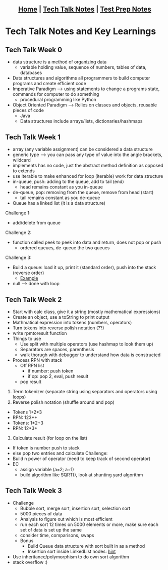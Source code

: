 <h2 align="center"> <a href="https://rachelklee.github.io/csa-datastructures/">Home</a> | <a href="https://rachelklee.github.io/csa-datastructures/techtalknotes">Tech Talk Notes</a> | <a href="https://rachelklee.github.io/csa-datastructures/testprep">Test Prep Notes</a></h2>

# Tech Talk Notes and Key Learnings

## Tech Talk Week 0
- data structure is a method of organizing data
     - variable holding value, sequence of numbers, tables of data, databases
- Data structures and algorithms all programmers to build computer programs and create efficient code
- Imperative Paradigm --> using statements to change a programs state, commands for computer to do something
     - procedural programming like Python
- Object Oriented Paradigm --> Relies on classes and objects, reusable pieces of code
     - Java
     - Data structures include arrays/lists, dictionaries/hashmaps 

## Tech Talk Week 1
- array (any variable assignment) can be considered a data structure
- generic type --> you can pass any type of value into the angle brackets, wildcard
- implements has no code, just the abstract method definition as opposed to extends
- use iterable to make enhanced for loop (iterable) work for data structure
- in-queue, push: adding to the queue, add to tail (end)
     - head remains constant as you in-queue 
- de-queue, pop: removing from the queue, remove from head (start)
     - tail remains constant as you de-queue
- Queue has a linked list (it is a data structure)

Challenge 1:
- add/delete from queue

Challenge 2: 
- function called peek to peek into data and return, does not pop or push
     - ordered queues, de-queue the two queues

Challenge 3: 
- Build a queue: load it up, print it (standard order), push into the stack (reverse order)
     - [Example](https://github.com/nighthawkcoders/nighthawk_csa/blob/master/src/main/java/com/nighthawk/csa/utility/LinkedLists/Stack.java)
- null --> done with loop


## Tech Talk Week 2
- Start with calc class, give it a string (mostly mathematical expressions)
- Create an object, use a toString to print output
- Mathmatical expression into tokens (numbers, operators)
- Turn tokens into reverse polish notation (??)
- write rpmtoresult function
- Things to use
     - Use split with multiple operators (use hashmap to look them up)
     - Separators are spaces, parenthesis
     - walk thorugh with debugger to understand how data is constructed
- Process RPN with stack
     - Off RPN list
          - if number: push token
          - if op: pop 2, eval, push result
     - pop result 
        
1. Term tokenizer (separate string using separators and operators using loops)
2. Reverse polish notation (shuffle around and pop)
- Tokens 1+2*3
- RPN: 123*+
- Tokens: 1*2+3
- RPN: 12*3+
3. Calculate result (for loop on the list)
- If token is number push to stack
- else pop two entries and calculate 
Challenge:
- Build n power of operator (need to keep track of second operator)
- EC
     - assign variable (a=2; a+1)
     - build algorithm like SQRT(), look at shunting yard algorithm

## Tech Talk Week 3

- Challenge
     - Bubble sort, merge sort, insertion sort, selection sort
     - 5000 pieces of data
     - Analysis to figure out which is most efficient
     - run each sort 12 times on 5000 elements or more, make sure each set of data is set up the same
     - consider time, comparisons, swaps
     - Bonus
          - Build Queue data structure with sort built in as a method
          - Insertion sort inside LinkedList nodes: [hint](https://github.com/nighthawkcoders/nighthawk_csa/blob/master/src/main/java/com/nighthawk/csa/utility/LinkedLists/CircleQueue.java#L168-L209)
- Use inheritance/polymorphism to do own sort algorithm
- stack overflow :)
